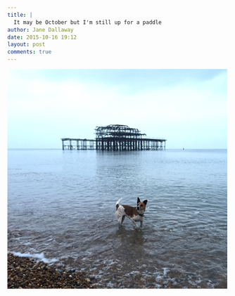```yaml
---
title: |
  It may be October but I'm still up for a paddle
author: Jane Dallaway
date: 2015-10-16 19:12
layout: post
comments: true
---
```


<div><a href="/media/FStp_FullSizeRender.jpg"><img src="/media/FStp_thumb_FullSizeRender.jpg" width="500" height="500"/></a></div>



  




      